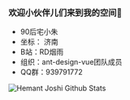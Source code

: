 ###  欢迎小伙伴儿们来到我的空间👋

* 90后宅小朱
* 坐标： 济南
* B站：RD烟雨
* 组织：ant-design-vue团队成员
* QQ群：939791772


![Hemant Joshi Github Stats](https://github-readme-stats.vercel.app/api?username=aibayanyu20&show_icons=true&title_color=fff&icon_color=79ff97&text_color=9f9f9f&bg_color=151515&hide=["contribs"])
